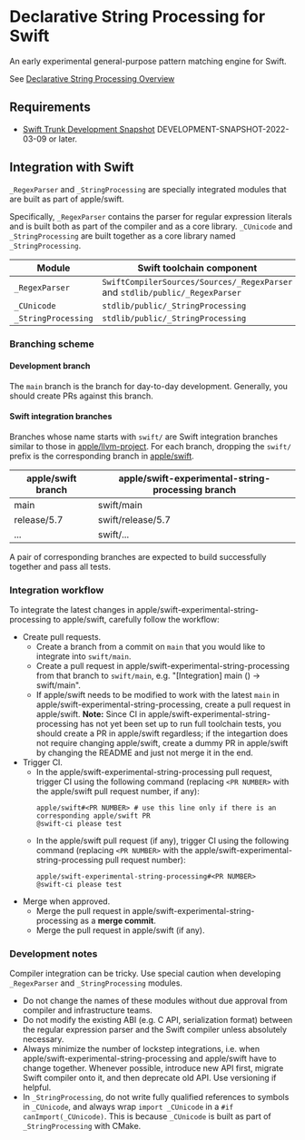 # Declarative String Processing for Swift

An early experimental general-purpose pattern matching engine for Swift.

See [Declarative String Processing Overview][decl-string]

[decl-string]: Documentation/DeclarativeStringProcessing.md

## Requirements

- [Swift Trunk Development Snapshot](https://www.swift.org/download/#snapshots) DEVELOPMENT-SNAPSHOT-2022-03-09 or later.

## Integration with Swift

`_RegexParser` and `_StringProcessing` are specially integrated modules that are built as part of apple/swift.

Specifically, `_RegexParser` contains the parser for regular expression literals and is built both as part of the compiler and as a core library. `_CUnicode` and `_StringProcessing` are built together as a core library named `_StringProcessing`.

| Module              | Swift toolchain component                                                            |
| ------------------- | ------------------------------------------------------------------------------------ |
| `_RegexParser`      | `SwiftCompilerSources/Sources/_RegexParser` and `stdlib/public/_RegexParser` |
| `_CUnicode`         | `stdlib/public/_StringProcessing`                                                    |
| `_StringProcessing` | `stdlib/public/_StringProcessing`                                                    |

### Branching scheme

#### Development branch

The `main` branch is the branch for day-to-day development. Generally, you should create PRs against this branch.

#### Swift integration branches

Branches whose name starts with `swift/` are Swift integration branches similar to those in [apple/llvm-project](https://github.com/apple/llvm-project). For each branch, dropping the `swift/` prefix is the corresponding branch in [apple/swift](https://github.com/apple/swift).

| apple/swift branch  | apple/swift-experimental-string-processing branch     |
| ------------------- | ----------------------------------------------------- |
| main                | swift/main                                            |
| release/5.7         | swift/release/5.7                                     |
| ...                 | swift/...                                             |

A pair of corresponding branches are expected to build successfully together and pass all tests.

### Integration workflow

To integrate the latest changes in apple/swift-experimental-string-processing to apple/swift, carefully follow the workflow: 

- Create pull requests.
  - Create a branch from a commit on `main` that you would like to integrate into `swift/main`.
  - Create a pull request in apple/swift-experimental-string-processing from that branch to `swift/main`, e.g. "[Integration] main (<commit>) -> swift/main".
  - If apple/swift needs to be modified to work with the latest `main` in apple/swift-experimental-string-processing, create a pull request in apple/swift.  **Note:** Since CI in apple/swift-experimental-string-processing has not yet been set up to run full toolchain tests, you should create a PR in apple/swift regardless; if the integartion does not require changing apple/swift, create a dummy PR in apple/swift by changing the README and just not merge it in the end.
- Trigger CI.
  - In the apple/swift-experimental-string-processing pull request, trigger CI using the following command (replacing `<PR NUMBER>` with the apple/swift pull request number, if any):
    ```
    apple/swift#<PR NUMBER> # use this line only if there is an corresponding apple/swift PR
    @swift-ci please test
    ```
  - In the apple/swift pull request (if any), trigger CI using the following command (replacing `<PR NUMBER>` with the apple/swift-experimental-string-processing pull request number):
    ```
    apple/swift-experimental-string-processing#<PR NUMBER>
    @swift-ci please test
    ```
- Merge when approved.
  - Merge the pull request in apple/swift-experimental-string-processing as a **merge commit**.
  - Merge the pull request in apple/swift (if any).

### Development notes

Compiler integration can be tricky. Use special caution when developing `_RegexParser` and `_StringProcessing` modules.

- Do not change the names of these modules without due approval from compiler and infrastructure teams.
- Do not modify the existing ABI (e.g. C API, serialization format) between the regular expression parser and the Swift compiler unless absolutely necessary. 
- Always minimize the number of lockstep integrations, i.e. when apple/swift-experimental-string-processing and apple/swift have to change together. Whenever possible, introduce new API first, migrate Swift compiler onto it, and then deprecate old API. Use versioning if helpful.
- In `_StringProcessing`, do not write fully qualified references to symbols in `_CUnicode`, and always wrap `import _CUnicode` in a `#if canImport(_CUnicode)`. This is because `_CUnicode` is built as part of `_StringProcessing` with CMake.
